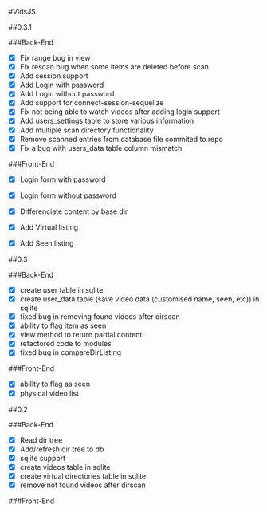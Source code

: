#VidsJS

##0.3.1

###Back-End
- [x] Fix range bug in view
- [x] Fix rescan bug when some items are deleted before scan
- [x] Add session support
- [x] Add Login with password
- [x] Add Login without password
- [x] Add support for connect-session-sequelize
- [x] Fix not being able to watch videos after adding login support
- [x] Add users_settings table to store various information
- [x] Add multiple scan directory functionality
- [x] Remove scanned entries from database file commited to repo
- [x] Fix a bug with users_data table column mismatch

###Front-End
- [x] Login form with password
- [x] Login form without password
- [x] Differenciate content by base dir
- [x] Add Virtual listing
- [x] Add Seen listing


##0.3

###Back-End
- [x] create user table in sqlite
- [x] create user_data table (save video data (customised name, seen, etc)) in sqlite
- [x] fixed bug in removing found videos after dirscan
- [x] ability to flag item as seen
- [x] view method to return partial content
- [x] refactored code to modules
- [x] fixed bug in compareDirListing

###Front-End
- [x] ability to flag as seen
- [x] physical video list

##0.2

###Back-End

- [x] Read dir tree
- [x] Add/refresh dir tree to db
- [x] sqlite support
- [x] create videos table in sqlite
- [x] create virtual directories table in sqlite
- [x] remove not found videos after dirscan

###Front-End